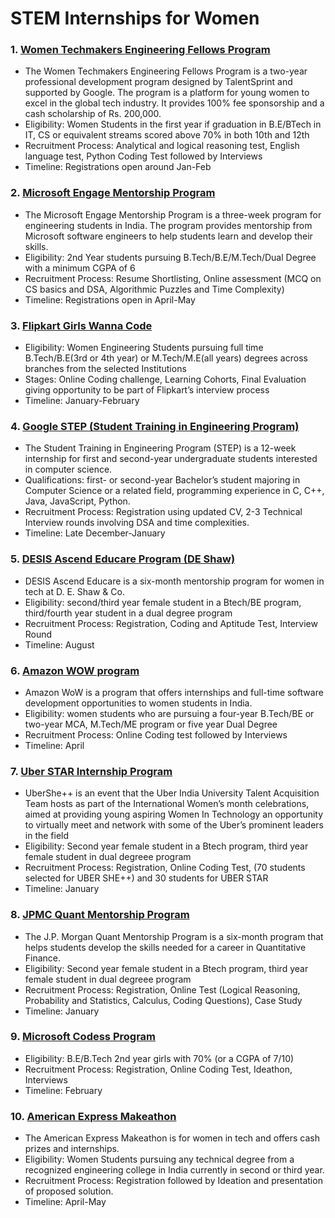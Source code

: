 # STEM Internships for Women

### 1.	[Women Techmakers Engineering Fellows Program](https://we.talentsprint.com/applications/)
- The Women Techmakers Engineering Fellows Program is a two-year professional development program designed by TalentSprint and supported by Google. The program is a platform for young women to excel in the global tech industry. It provides 100% fee sponsorship and a cash scholarship of Rs. 200,000.
- Eligibility: Women Students in the first year if graduation in B.E/BTech in IT, CS or equivalent streams scored above 70% in both 10th and 12th
- Recruitment Process: Analytical and logical reasoning test, English language test, Python Coding Test followed by Interviews
- Timeline: Registrations open around Jan-Feb

### 2.	[Microsoft Engage Mentorship Program](https://careers.microsoft.com/v2/global/en/students)
- The Microsoft Engage Mentorship Program is a three-week program for engineering students in India. The program provides mentorship from Microsoft software engineers to help students learn and develop their skills.
- Eligibility: 2nd Year students pursuing B.Tech/B.E/M.Tech/Dual Degree with a minimum CGPA of 6
- Recruitment Process: Resume Shortlisting, Online assessment (MCQ on CS basics and DSA, Algorithmic Puzzles and Time Complexity)
- Timeline: Registrations open in April-May

### 3.	[Flipkart Girls Wanna Code](https://unstop.com/hackathons/flipkart-girls-wanna-code-40-flipkart-604383)
- Eligibility: Women Engineering Students pursuing full time B.Tech/B.E(3rd or 4th year) or M.Tech/M.E(all years) degrees across branches from the selected Institutions
- Stages: Online Coding challenge, Learning Cohorts, Final Evaluation giving opportunity to be part of Flipkart’s interview process 
- Timeline: January-February

### 4.	[Google STEP (Student Training in Engineering Program)](https://buildyourfuture.withgoogle.com/programs/step)
- The Student Training in Engineering Program (STEP) is a 12-week internship for first and second-year undergraduate students interested in computer science.
- Qualifications: first- or second-year Bachelor’s student majoring in Computer Science or a related field, programming experience in C, C++, Java, JavaScript, Python.
- Recruitment Process: Registration using updated CV, 2-3 Technical Interview rounds involving DSA and time complexities. 
- Timeline: Late December-January

### 5.	[DESIS Ascend Educare Program (DE Shaw)](https://www.deshaw.com/)
- DESIS Ascend Educare is a six-month mentorship program for women in tech at D. E. Shaw & Co.
- Eligibility: second/third year female student in a Btech/BE program, third/fourth year student in a dual degree program
- Recruitment Process: Registration, Coding and Aptitude Test, Interview Round
- Timeline: August

### 6.	[Amazon WOW program](https://amazonwowindia.splashthat.com/)
- Amazon WoW is a program that offers internships and full-time software development opportunities to women students in India.
- Eligibility: women students who are pursuing a four-year B.Tech/BE or two-year MCA, M.Tech/ME program or five year Dual Degree
- Recruitment Process: Online Coding test followed by Interviews
- Timeline: April

### 7.	[Uber STAR Internship Program](https://www.uber.com/us/en/careers/uberstar/)
- UberShe++ is an event that the Uber India University Talent Acquisition Team hosts as part of the International Women’s month celebrations, aimed at providing young aspiring Women In Technology an opportunity to virtually meet and network with some of the Uber’s prominent leaders in the field
- Eligibility: Second year female student in a Btech program, third year female student in dual degreee program
- Recruitment Process: Registration, Online Coding Test, (70 students selected for UBER SHE++) and 30 students for UBER STAR
- Timeline: January 

### 8.	[JPMC Quant Mentorship Program](https://careers.jpmorgan.com/in/en/students?search=&tags=location__AsiaPacific__India)
- The J.P. Morgan Quant Mentorship Program is a six-month program that helps students develop the skills needed for a career in Quantitative Finance.
- Eligibility: Second year female student in a Btech program, third year female student in dual degreee program
- Recruitment Process: Registration, Online Test (Logical Reasoning, Probability and Statistics, Calculus, Coding Questions), Case Study
- Timeline: January

### 9.	[Microsoft Codess Program](https://careers.microsoft.com/v2/global/en/codess.html)
- Eligibility: B.E/B.Tech 2nd year girls with 70% (or a CGPA of 7/10)
- Recruitment Process: Registration, Online Coding Test, Ideathon, Interviews
- Timeline: February

### 10.	[American Express Makeathon](https://www.hackerearth.com/challenges/hackathon/american-express-makeathon-2023/)
- The American Express Makeathon is for women in tech and offers cash prizes and internships.
- Eligibility: Women Students pursuing any technical degree from a recognized engineering college in India currently in second or third year.
- Recruitment Process: Registration followed by Ideation and presentation of proposed solution.
- Timeline: April-May
